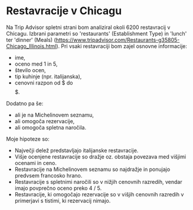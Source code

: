 # Restavracije v Chicagu
Na Trip Advisor spletni strani bom analiziral okoli 6200 restavracij v Chicagu. Izbrani parametri so 'restaurants' (Establishment Type) in 'lunch' ter 'dinner' (Meals) (https://www.tripadvisor.com/Restaurants-g35805-Chicago_Illinois.html).
Pri vsaki restavraciji bom zajel osnovne informacije:
- ime,
- oceno med 1 in 5,
- število ocen,
- tip kuhinje (npr. italijanska),
- cenovni razpon od $ do $$$$$.

Dodatno pa še:
- ali je na Michelinovem seznamu,
- ali omogoča rezervacije,
- ali omogoča spletna naročila.

Moje hipoteze so:
- Največji delež predstavljajo italijanske restavracije.
- Višje ocenjene restavracije so dražje oz. obstaja povezava med višjimi ocenami in ceno.
- Restavracije na Michelinovem seznamu so najdražje in ponujajo predvsem francosko hrano.
- Restavracije s spletnimi naročili so v nižjih cenovnih razredih, vendar imajo povprečno oceno preko 4 / 5.
- Restavracije, ki omogočajo rezervacije so v višjih cenovnih razredih v primerjavi s tistimi, ki rezervacij nimajo. 